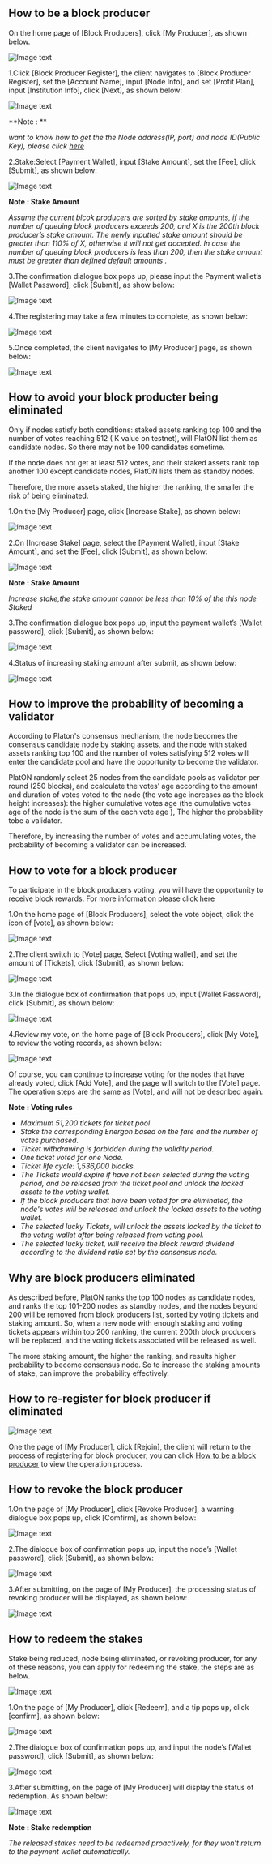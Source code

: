
## How to be a block producer

On the home page of [Block Producers], click [My Producer], as shown below.

![Image text](image/My_node_apply.png)

1.Click [Block Producer Register], the client navigates to [Block Producer Register], set the [Account Name], input [Node Info], and set [Profit Plan], input [Institution Info], click [Next], as shown below:

![Image text](image/Node_apply_info.png)

**Note : **

*want to know how to get the the Node address(IP, port) and node ID(Public Key), please click [here](/en-us/basics/[English]-Private-Networks.md)* 

2.Stake:Select [Payment Wallet], input [Stake Amount], set the [Fee], click [Submit], as shown below:

![Image text](image/Node_apply_stake.png)

**Note : Stake Amount**

*Assume the current blcok producers are sorted by stake amounts, if the number of queuing block producers exceeds 200, and X is the 200th block producer’s stake amount. The newly inputted stake amount should be greater than 110% of X, otherwise it will not get accepted. In case the number of queuing block producers is less than 200, then the stake amount must be greater than defined default amounts .* 

3.The confirmation dialogue box pops up, please input the Payment wallet’s [Wallet Password], click [Submit], as show below:

![Image text](image/Execute_contract_node.png)

4.The registering may take a few minutes to complete, as shown below:

![Image text](image/Node_apply_pending.png)

5.Once completed, the client navigates to [My Producer] page, as shown below:

![Image text](image/Node-details.png)


## How to avoid your block producter being eliminated

Only if nodes satisfy both conditions: staked assets ranking top 100 and the number of votes reaching 512 ( K value on testnet), will PlatON list them as candidate nodes. So there may not be 100 candidates sometime.

If the node does not get at least 512 votes, and their staked assets rank top another 100 except candidate nodes, PlatON lists them as standby nodes.

Therefore, the more assets staked, the higher the ranking, the smaller the risk of being eliminated.

1.On the [My Producer] page, click [Increase Stake], as shown below:

![Image text](image/Add_stakes.png)

2.On [Increase Stake] page, select the [Payment Wallet], input [Stake Amount], and set the [Fee], click [Submit], as shown below:

![Image text](image/Add_stakes_info.png)

**Note : Stake Amount**

*Increase stake,the stake amount cannot be less than 10% of the this node Staked*

3.The confirmation dialogue box pops up, input the payment wallet’s [Wallet password], click [Submit], as shown below:

![Image text](image/Add_stake_confirm.png)

4.Status of increasing staking amount after submit, as shown below:

![Image text](image/Add_stakes_pending.png)

## How to improve the probability of becoming a validator

According to Platon's consensus mechanism, the node becomes the consensus candidate node by staking assets, and the node with staked assets ranking top 100 and the number of votes satisfying 512 votes will enter the candidate pool and have the opportunity to become the validator.

PlatON randomly select 25 nodes from the candidate pools as validator per round (250 blocks), and ccalculate the votes’ age according to the amount and duration of votes voted to the node (the vote age increases as the block height increases): the higher cumulative votes age (the cumulative  votes age of the node is the sum of the each vote age ), The higher the probability tobe a validator.

Therefore, by increasing the number of votes and accumulating votes, the probability of becoming a  validator can be increased.

## How to vote for a block producer
To participate in the block producers voting,  you will have the opportunity to receive block rewards. For more information please click [here](en-us\technologies\[English]-Probability-POS)

1.On the home page of [Block Producers], select the vote object, click the icon of [vote], as shown below:

![Image text](image/Node-Vote-en.png)

2.The client switch to [Vote] page,  Select [Voting wallet], and set the amount of [Tickets], click [Submit], as shown below:

![Image text](image/Node-Vode-Confirm-en.png)

3.In the dialogue box of confirmation that pops up, input  [Wallet Password], click [Submit], as shown below:

![Image text](image/Node-Vode-Confirm-Sign-en.png)

4.Review my vote, on the home page of [Block Producers], click [My Vote], to review the voting records, as shown below:

![Image text](image/Node-MyVode-en.png)

Of course, you can continue to increase voting for the nodes that have already voted, click [Add Vote], and the page will switch to the [Vote] page. The operation steps are the same as [Vote], and will not be described again.

**Note : Voting rules**

- *Maximum 51,200 tickets for ticket pool*
- *Stake the corresponding Energon based on the fare and the number of votes purchased.*
- *Ticket withdrawing is forbidden during the validity period.*
- *One ticket voted for one Node.*
- *Ticket life cycle: 1,536,000 blocks.*
- *The Tickets would expire if have not been selected during the voting period, and be released from the ticket pool and unlock the locked assets to the voting wallet.*
- *If the block producers that have been voted for are eliminated, the node's votes will be released and unlock the locked assets to the voting wallet.*
- *The selected lucky Tickets, will unlock the assets locked by the ticket to the voting wallet after being released from voting pool.*
- *The selected lucky ticket, will receive the block reward dividend according to the dividend ratio set by the consensus node.*


## Why are block producers eliminated

As described before, PlatON ranks the top 100 nodes as candidate nodes, and ranks the top 101-200 nodes as standby nodes, and the nodes beyond 200 will be removed from block producers list, sorted by voting tickets and staking amount. So, when a new node with enough staking and voting tickets appears within top 200 ranking, the current 200th block producers will be replaced, and the voting tickets associated will be released as well.

The more staking amount, the higher the ranking, and results higher probability to become consensus node. So to increase the staking amounts of stake, can improve the probability effectively.

## How to re-register for block producer if eliminated

![Image text](image/Node_re-apply.png)

One the page of [My Producer], click [Rejoin], the client will return to the process of registering for block producer, you can click [How to be a block producer](#How-to-be-a-block-producer) to view the operation process.

## How to revoke the block producer
1.On the page of [My Producer], click [Revoke Producer], a warning dialogue box pops up, click [Comfirm], as shown below:

![Image text](image/Node_withdraw.png)

2.The dialogue box of confirmation pops up, input the node’s [Wallet password], click [Submit], as shown below:

![Image text](image/Node_stake_revoke_confirm.png)

3.After submitting, on the page of [My Producer], the processing status of revoking producer will be displayed, as shown below:

![Image text](image/Node_withdraw_pending.png)

## How to redeem the stakes

Stake being reduced, node being eliminated, or revoking producer, for any of these reasons, you can apply for redeeming the stake, the steps are as below.

![Image text](image/Node_stake_redeem.png)

1.On the page of [My Producer], click [Redeem], and a tip pops up, click [confirm], as shown below:

![Image text](image/Node_withdraw_prompt.png)

2.The dialogue box of confirmation pops up, and input the node’s [Wallet password], click [Submit], as shown below:

![Image text](image/Node_stake_redeem_confirm.png)

3.After submitting, on the page of [My Producer] will display the status of redemption. As shown below:

![Image text](image/Node_stake_redeem_pending.png)

**Note : Stake redemption**

*The released stakes need to be redeemed proactively, for they won’t return to the payment wallet automatically.*


